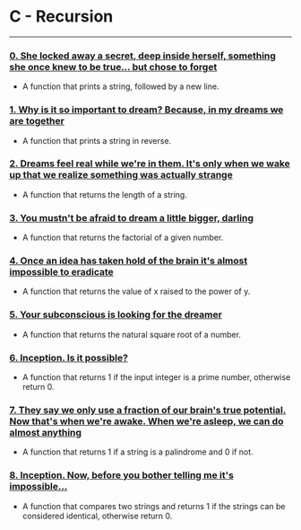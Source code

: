 # C - Recursion

---

### [0. She locked away a secret, deep inside herself, something she once knew to be true... but chose to forget](./0-puts_recursion.c)
* A function that prints a string, followed by a new line.


### [1. Why is it so important to dream? Because, in my dreams we are together](./1-print_rev_recursion.c)
* A function that prints a string in reverse.


### [2. Dreams feel real while we're in them. It's only when we wake up that we realize something was actually strange](./2-strlen_recursion.c)
* A function that returns the length of a string.


### [3. You mustn't be afraid to dream a little bigger, darling](./3-factorial.c)
* A function that returns the factorial of a given number.


### [4. Once an idea has taken hold of the brain it's almost impossible to eradicate](./4-pow_recursion.c)
* A function that returns the value of x raised to the power of y.


### [5. Your subconscious is looking for the dreamer](./5-sqrt_recursion.c)
* A function that returns the natural square root of a number.


### [6. Inception. Is it possible?](./6-is_prime_number.c)
* A function that returns 1 if the input integer is a prime number, otherwise return 0.


### [7. They say we only use a fraction of our brain's true potential. Now that's when we're awake. When we're asleep, we can do almost anything](./7-is_palindrome.c)
* A function that returns 1 if a string is a palindrome and 0 if not.


### [8. Inception. Now, before you bother telling me it's impossible...](./100-wildcmp.c)
* A function that compares two strings and returns 1 if the strings can be considered identical, otherwise return 0.

